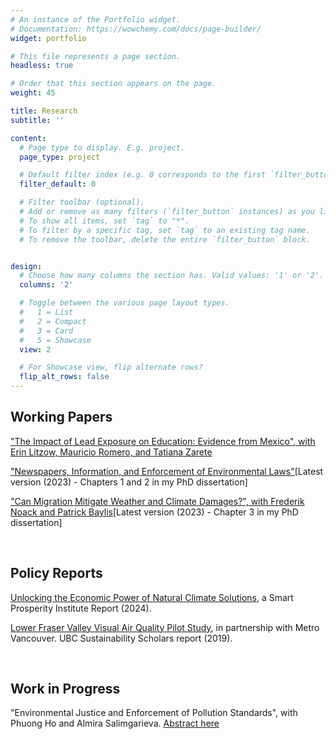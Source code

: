 ```yaml
---
# An instance of the Portfolio widget.
# Documentation: https://wowchemy.com/docs/page-builder/
widget: portfolio

# This file represents a page section.
headless: true

# Order that this section appears on the page.
weight: 45

title: Research
subtitle: ''

content:
  # Page type to display. E.g. project.
  page_type: project

  # Default filter index (e.g. 0 corresponds to the first `filter_button` instance below).
  filter_default: 0

  # Filter toolbar (optional).
  # Add or remove as many filters (`filter_button` instances) as you like.
  # To show all items, set `tag` to "*".
  # To filter by a specific tag, set `tag` to an existing tag name.
  # To remove the toolbar, delete the entire `filter_button` block.


design:
  # Choose how many columns the section has. Valid values: '1' or '2'.
  columns: '2'

  # Toggle between the various page layout types.
  #   1 = List
  #   2 = Compact
  #   3 = Card
  #   5 = Showcase
  view: 2

  # For Showcase view, flip alternate rows?
  flip_alt_rows: false
---
```


## Working Papers

["The Impact of Lead Exposure on Education: Evidence from Mexico", with Erin Litzow, Mauricio Romero, and Tatiana Zarete](pdf/Lead_and_test_scores_Mex_WP.pdf)

["Newspapers, Information, and Enforcement of Environmental Laws"](pdf/JMP_Cecato2022.pdf)[Latest version (2023) - Chapters 1 and 2 in my PhD dissertation]

["Can Migration Mitigate Weather and Climate Damages?", with Frederik Noack and Patrick Baylis](pdf/Cecato_et.al.(2022).pdf)[Latest version (2023) - Chapter 3 in my PhD dissertation]



<br>

## Policy Reports

[Unlocking the Economic Power of Natural Climate Solutions](https://institute.smartprosperity.ca/unlocking-the-economic-power-of-natural-climate-solutions), a Smart Prosperity Institute Report (2024).

[Lower Fraser Valley Visual Air Quality Pilot Study](https://sustain.ubc.ca/about/resources/lower-fraser-valley-visual-air-quality-pilot-study?fbclid=IwAR3hXPyvF1DXFtY_Cmu3CMDH6D8bM-mR2BnhRii9CjWEgnzU_8sET8K6ad4), in partnership with Metro Vancouver. UBC Sustainability Scholars report (2019).

<br>

## Work in Progress

"Environmental Justice and Enforcement of Pollution Standards", with Phuong Ho and Almira Salimgarieva. [Abstract here](pdf/Abstract_EJ.pdf)